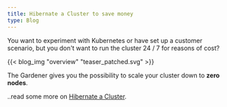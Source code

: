 ```yaml
---
title: Hibernate a Cluster to save money
type: Blog
---
```


You want to experiment with Kubernetes or have set up a customer scenario, but you don't want to run the 
cluster 24 / 7 for reasons of cost?

{{< blog_img "overview" "teaser_patched.svg" >}}


The Gardener gives you the possibility to scale your cluster down to **zero nodes**.

..read some more on [Hibernate a Cluster](../readmore/hibernate).
